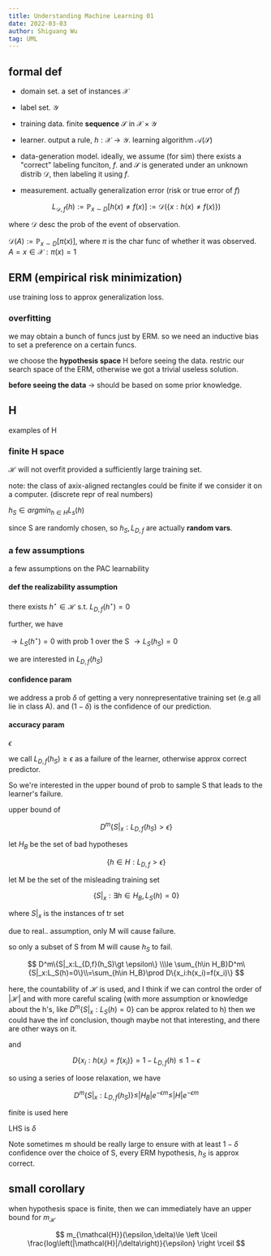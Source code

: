 ```yaml
---
title: Understanding Machine Learning 01
date: 2022-03-03
author: Shiguang Wu
tag: UML
---
```


## formal def

- domain set. a set of instances $\mathcal{X}$

- label set. $\mathcal{Y}$

- training data. finite **sequence** $\mathcal{S}$ in $\mathcal{X}\times \mathcal{Y}$

- learner. output a rule, $h:\mathcal{X}\rightarrow\mathcal{Y}$. learning algorithm $\mathcal{A(S)}$

- data-generation model. ideally, we assume (for sim) there exists a \"correct\" labeling funciton, $f$. and $\mathcal{S}$ is generated under an unknown distrib $\mathcal{D}$, then labeling it using $f$.

- measurement. actually generalization error (risk or true error of $f$)

$$
L_{\mathcal{D},f}(h):=\mathbb{P}_{x\sim D}[h(x)\neq f(x)]:=\mathcal{D}(\{x:h(x)\neq f(x)\})
$$

where $\mathcal{D}$ desc the prob of the event of observation.

$\mathcal{D}(A):=\mathbb{P}_{x\sim D}[\pi(x)]$, where $\pi$ is the char func of whether it was observed. $A={x\in \mathcal{X}:\pi(x)=1}$

## ERM (empirical risk minimization)

use training loss to approx generalization loss.

### overfitting

we may obtain a bunch of funcs just by ERM. so we need an inductive bias to set a preference on a certain funcs.

we choose the **hypothesis space** H before seeing the data. restric our search space of the ERM, otherwise we got a trivial useless solution.

**before seeing the data** $\rightarrow$ should be based on some prior knowledge.

## H

examples of H

### finite H space

$\mathcal{H}$ will not overfit provided a sufficiently large training set.

note: the class of axix-aligned rectangles could be finite if we consider it on a computer. (discrete repr of real numbers)

$h_S\in argmin_{h\in H}L_s(h)$

since S are randomly chosen, so $h_S,L_{D,f}$ are actually **random vars**.

### a few assumptions

a few assumptions on the PAC learnability

#### **def** the realizability assumption

there exists $h^\star\in\mathcal{H}$ s.t. $L_{D,f}(h^\star)=0$

further, we have

$\rightarrow L_S(h^\star)=0 \text{ with prob 1 over the S }\rightarrow L_S(h_S)=0$

we are interested in $L_{D,f}(h_S)$

#### confidence param

we address a prob $\delta$ of getting a very nonrepresentative training set (e.g all lie in class A). and $(1-\delta)$ is the confidence of our prediction.

#### accuracy param

$\epsilon$

we call $L_{D,f}(h_S)\ge \epsilon$ as a failure of the learner, otherwise approx correct predictor.

So we\'re interested in the upper bound of prob to sample S that leads to the learner's failure.

upper bound of

$$
D^m\{S|_x:L_{D,f}(h_S)\gt \epsilon\}
$$

let $H_B$ be the set of bad hypotheses

$$
\{h\in H: L_{D,f}\gt \epsilon\}
$$

let M be the set of the misleading training set

$$
\{S|_x:\exists h\in H_B, L_S(h)=0\}
$$

where $S|_x$ is the instances of tr set

due to real.. assumption, only M will cause failure.

so only a subset of S from M will cause $h_S$ to fail.

$$
D^m\{S|_x:L_{D,f}(h_S)\gt \epsilon\} \\\le \sum_{h\in H_B}D^m\{S|_x:L_S(h)=0\}\\=\sum_{h\in H_B}\prod D\{x_i:h(x_i)=f(x_i)\}
$$

here, the countability of $\mathcal{H}$ is used, and I think if we can control the order of $|\mathcal{H}|$ and with more careful scaling (with more assumption or knowledge about the h\'s, like $D^m\{S|_x:L_S(h)=0\}$ can be approx related to h) then we could have the inf conclusion, though maybe not that interesting, and there are other ways on it.

and

$$
D\{x_i:h(x_i)=f(x_i)\}=1-L_{D,f}(h)\le 1-\epsilon
$$

so using a series of loose relaxation, we have

$$
D^m\{S|_x:L_{D,f}(h_S)\}\le |H_B|e^{-\epsilon m}\le |H|e^{-\epsilon m}
$$

finite is used here

LHS is $\delta$

Note sometimes m should be really large to ensure with at least $1-\delta$ confidence over the choice of S, every ERM hypothesis, $h_S$ is approx correct.

## small corollary

when hypothesis space is finite, then we can immediately have an upper bound for $m_{\mathcal{H}}$

$$
m_{\mathcal{H}}(\epsilon,\delta)\le \left \lceil \frac{log\left(|\mathcal{H}|/\delta\right)}{\epsilon} \right \rceil
$$

